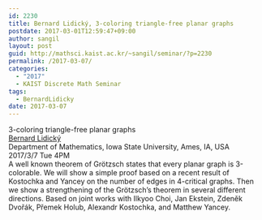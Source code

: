 ```yaml
---
id: 2230
title: Bernard Lidický, 3-coloring triangle-free planar graphs
postdate: 2017-03-01T12:59:47+09:00
author: sangil
layout: post
guid: http://mathsci.kaist.ac.kr/~sangil/seminar/?p=2230
permalink: /2017-03-07/
categories:
  - "2017"
  - KAIST Discrete Math Seminar
tags:
  - BernardLidicky
date: 2017-03-07
---
```

<div class="talk">
  3-coloring triangle-free planar graphs
</div>

<div class="speaker">
  <a href="http://orion.math.iastate.edu/lidicky/">Bernard Lidický</a><br /> Department of Mathematics, Iowa State University, Ames, IA, USA
</div>

<div class="date">
  2017/3/7 Tue 4PM
</div>

<div class="abstract">
  A well known theorem of Grötzsch states that every planar graph is 3-colorable. We will show a simple proof based on a recent result of Kostochka and Yancey on the number of edges in 4-critical graphs. Then we show a strengthening of the Grötzsch’s theorem in several different directions. Based on joint works with Ilkyoo Choi, Jan Ekstein, Zdeněk Dvořák, Přemek Holub, Alexandr Kostochka, and Matthew Yancey.
</div>